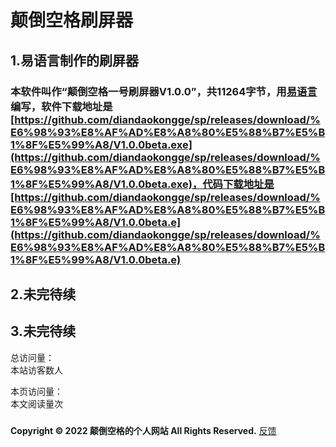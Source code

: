 # 颠倒空格刷屏器
## 1.易语言制作的刷屏器
### 本软件叫作“颠倒空格一号刷屏器V1.0.0”，共11264字节，用[易语言](http://www.dywt.com.cn/)编写，软件下载地址是[https://github.com/diandaokongge/sp/releases/download/%E6%98%93%E8%AF%AD%E8%A8%80%E5%88%B7%E5%B1%8F%E5%99%A8/V1.0.0beta.exe](https://github.com/diandaokongge/sp/releases/download/%E6%98%93%E8%AF%AD%E8%A8%80%E5%88%B7%E5%B1%8F%E5%99%A8/V1.0.0beta.exe)，代码下载地址是[https://github.com/diandaokongge/sp/releases/download/%E6%98%93%E8%AF%AD%E8%A8%80%E5%88%B7%E5%B1%8F%E5%99%A8/V1.0.0beta.e](https://github.com/diandaokongge/sp/releases/download/%E6%98%93%E8%AF%AD%E8%A8%80%E5%88%B7%E5%B1%8F%E5%99%A8/V1.0.0beta.e)
## 2.未完待续
## 3.未完待续

<script type="text/javascript" src="busuanzi.js"></script>    
<script async src="//busuanzi.ibruce.info/busuanzi/2.3/busuanzi.pure.mini.js">
</script>  

总访问量：  
<span id="busuanzi_container_site_uv">
  本站访客数<span id="busuanzi_value_site_uv"></span>人
</span>

本页访问量：  
<span id="busuanzi_container_page_pv">
  本文阅读量<span id="busuanzi_value_page_pv"></span>次
</span>

### <span id="runtime_span"></span><script type="text/javascript">function show_runtime(){window.setTimeout("show_runtime()",1000);X=new Date("11/27/2021 21:04:00");Y=new Date();T=(Y.getTime()-X.getTime());M=24*60*60*1000;a=T/M;A=Math.floor(a);b=(a-A)*24;B=Math.floor(b);c=(b-B)*60;C=Math.floor((b-B)*60);D=Math.floor((c-C)*60);runtime_span.innerHTML="本站已运行: "+A+"天"+B+"小时"+C+"分"+D+"秒"}show_runtime();</script> 
**Copyright © 2022 颠倒空格的个人网站 All Rights Reserved.**   [反馈](https://diandaokongge.github.io/fdbk)
